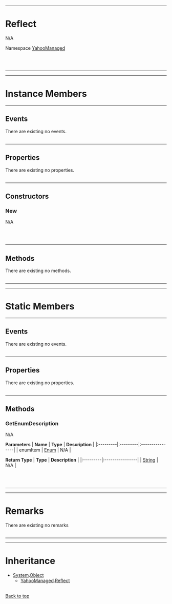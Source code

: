 
---


# Reflect #
N/A

Namespace [YahooManaged](namespaceYahooManaged.md)



<br></br>

---


---

# Instance Members #

---

## Events ##

There are existing no events.
<br></br>


---

## Properties ##

There are existing no properties.
<br></br>


---

## Constructors ##

### New ###
N/A

<br></br>


---

## Methods ##

There are existing no methods.
<br></br>


---


---

# Static Members #

---

## Events ##

There are existing no events.
<br></br>


---

## Properties ##

There are existing no properties.
<br></br>


---

## Methods ##

### GetEnumDescription ###

N/A

**Parameters**
| **Name** | **Type** | **Description** |
|:---------|:---------|:----------------|
| enumItem | [Enum](http://msdn.microsoft.com/en-us/library/8h84wky1(VS.80).aspx) | N/A             |


**Return Type**
| **Type** | **Description** |
|:---------|:----------------|
| [String](http://msdn.microsoft.com/en-us/library/thwcx436(VS.80).aspx) | N/A             |

<br></br>


---


---

# Remarks #

There are existing no remarks
<br></br>


---


---

# Inheritance #

  * [System](http://msdn.microsoft.com/en-US/library/system.aspx).[Object](http://msdn.microsoft.com/en-US/library/system.object.aspx)
    * [YahooManaged](namespaceYahooManaged.md).[Reflect](classReflect#.md)
<br></br>

[Back to top](classReflect#Reflect.md)